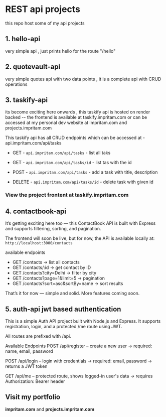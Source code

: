 # REST api projects

this repo host some of my api projects

## 1. hello-api

very simple api , just prints hello for the route "/hello"

## 2. quotevault-api

very simple quotes api with two data points , it is a complete api with CRUD operations

## 3. taskify-api

its become exciting here onwards , this taskify api is hosted on render backed -- the frontend is available at taskify.impritam.com or can be accessed at my personal dev website at impritam.com and projects.impritam.com

This taskify api has all CRUD endpoints which can be accessed at - api.impritam.com/api/tasks

- GET - `api.impritam.com/api/tasks` - list all taks

- GET - `api.impritam.com/api/tasks/id` - list tas with the id
- POST - `api.impritam.com/api/tasks` - add a task with title, description

- DELETE - `api.impritam.com/api/tasks/id` - delete task with given id

### View the project frontent at taskify.impritam.com

## 4. contactbook-api

It’s getting exciting here too — this ContactBook API is built with Express and supports filtering, sorting, and pagination.

The frontend will soon be live, but for now, the API is available locally at: `http://localhost:3000/contacts`

available endpoints

- GET /contacts → list all contacts
- GET /contacts/:id → get contact by ID
- GET /contacts?city=Delhi → filter by city
- GET /contacts?page=1&limit=5 → pagination
- GET /contacts?sort=asc&sortBy=name → sort results

That’s it for now — simple and solid. More features coming soon.

## 5. auth-api jwt based authentication

This is a simple Auth API project built with Node.js and Express.
It supports registration, login, and a protected /me route using JWT.

All routes are prefixed with /api.

Available Endpoints
POST /api/register – create a new user
→ required: name, email, password

POST /api/login – login with credentials
→ required: email, password
→ returns a JWT token

GET /api/me – protected route, shows logged-in user's data
→ requires Authorization: Bearer <token> header

## Visit my portfolio

**impritam.com** and **projects.impritam.com**
